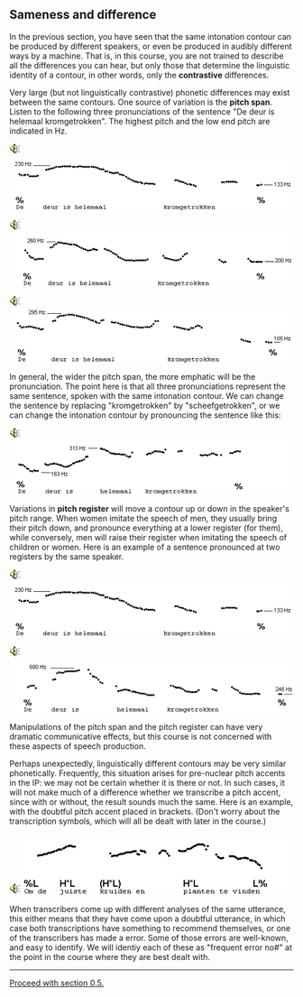 Sameness and difference
-----------------------

In the previous section, you have seen that the same intonation contour can be produced by different speakers, or even be produced in audibly different ways by a machine. That is, in this course, you are not trained to describe all the differences you can hear, but only those that determine the linguistic identity of a contour, in other words, only the **contrastive** differences.

Very large (but not linguistically contrastive) phonetic differences may exist between the same contours. One source of variation is the **pitch span**. Listen to the following three pronunciations of the sentence "De deur is helemaal kromgetrokken". The highest pitch and the low end pitch are indicated in Hz.

![Audio](audio.gif) ![Audio](./audio/gif/337.gif)

![Audio](audio.gif) ![Audio](./audio/gif/338.gif)

![Audio](audio.gif) ![Audio](./audio/gif/340.gif)

In general, the wider the pitch span, the more emphatic will be the pronunciation. The point here is that all three pronunciations represent the same sentence, spoken with the same intonation contour. We can change the sentence by replacing "kromgetrokken" by "scheefgetrokken", or we can change the intonation contour by pronouncing the sentence like this:

![Audio](audio.gif) ![Audio](./audio/gif/347.gif)

Variations in **pitch register** will move a contour up or down in the speaker's pitch range. When women imitate the speech of men, they usually bring their pitch down, and pronounce everything at a lower register (for them), while conversely, men will raise their register when imitating the speech of children or women. Here is an example of a sentence pronounced at two registers by the same speaker.

![Audio](audio.gif) ![Audio](./audio/gif/337.gif)

![Audio](audio.gif) ![Audio](./audio/gif/336.gif)

Manipulations of the pitch span and the pitch register can have very dramatic communicative effects, but this course is not concerned with these aspects of speech production.

Perhaps unexpectedly, linguistically different contours may be very similar phonetically. Frequently, this situation arises for pre-nuclear pitch accents in the IP: we may not be certain whether it is there or not. In such cases, it will not make much of a difference whether we transcribe a pitch accent, since with or without, the result sounds much the same. Here is an example, with the doubtful pitch accent placed in brackets. (Don't worry about the transcription symbols, which will all be dealt with later in the course.)

![Audio](audio.gif) ![Audio](./audio/gif/078b.gif)

When transcribers come up with different analyses of the same utterance, this either means that they have come upon a doubtful utterance, in which case both transcriptions have something to recommend themselves, or one of the transcribers has made a error. Some of those errors are well-known, and easy to identify. We will identiy each of these as "frequent error no#" at the point in the course where they are best dealt with.

* * *

[Proceed with section 0.5.](about5_1.htm)
